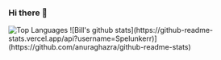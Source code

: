 ### Hi there 👋
<img alt="Top Languages" src="https://github-readme-stats.vercel.app/api/top-langs/?username=Spelunkerr&layout=compact" />
![Bill's github stats](https://github-readme-stats.vercel.app/api?username=Spelunkerr)](https://github.com/anuraghazra/github-readme-stats)

